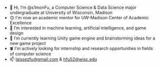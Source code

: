 - 👋 Hi, I’m @s1monFu, a Computer Science & Data Science major undergraduate at University of Wisconsin, Madison
- 😊 I'm now an academic mentor for UW-Madison Center of Academic Excellence
- 👀 I’m interested in machine learning, artificial intelligence, and game design
- 🌱 I’m currently learning Unity game engine and brainstorming ideas for a new game project
- 🍀 I'm actively looking for internship and research opportunities in fields of computer science
- 📫 laissezfu@gmail.com & hfu52@wisc.edu
